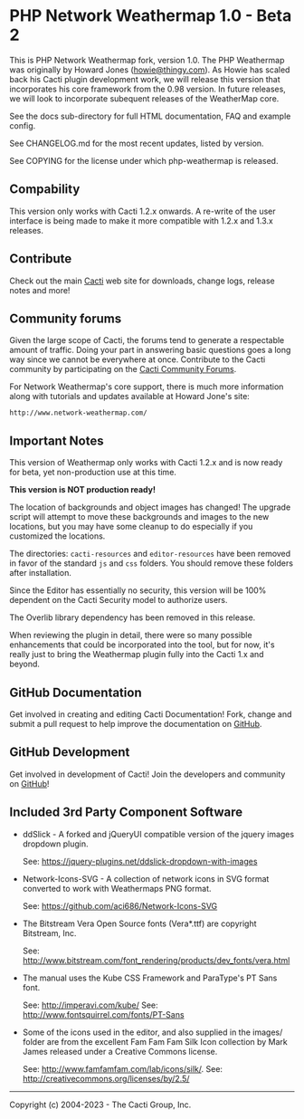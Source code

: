 # PHP Network Weathermap 1.0 - Beta 2

This is PHP Network Weathermap fork, version 1.0.  The PHP Weathermap was
originally by Howard Jones (howie@thingy.com).  As Howie has scaled back his
Cacti plugin development work, we will release this version that incorporates
his core framework from the 0.98 version.  In future releases, we will look
to incorporate subequent releases of the WeatherMap core.

See the docs sub-directory for full HTML documentation, FAQ and example config.

See CHANGELOG.md for the most recent updates, listed by version.

See COPYING for the license under which php-weathermap is released.

## Compability

This version only works with Cacti 1.2.x onwards.  A re-write of the user interface
is being made to make it more compatible with 1.2.x and 1.3.x releases.

## Contribute

Check out the main [Cacti](http://www.cacti.net) web site for downloads, change
logs, release notes and more!

## Community forums

Given the large scope of Cacti, the forums tend to generate a respectable amount
of traffic. Doing your part in answering basic questions goes a long way since
we cannot be everywhere at once. Contribute to the Cacti community by
participating on the [Cacti Community Forums](http://forums.cacti.net).

For Network Weathermap's core support, there is much more information along with
tutorials and updates available at Howard Jone's site:

    http://www.network-weathermap.com/

## Important Notes
This version of Weathermap only works with Cacti 1.2.x and is now ready for
beta, yet non-production use at this time.

**This version is NOT production ready!**

The location of backgrounds and object images has changed!  The upgrade script 
will attempt to move these backgrounds and images to the new locations, 
but you may have some cleanup to do especially if you customized the locations.

The directories: `cacti-resources` and `editor-resources` have been removed
in favor of the standard `js` and `css` folders.  You should remove these
folders after installation.

Since the Editor has essentially no security, this version will be 100% dependent
on the Cacti Security model to authorize users.

The Overlib library dependency has been removed in this release.

When reviewing the plugin in detail, there were so many possible enhancements
that could be incorporated into the tool, but for now, it's really just to
bring the Weathermap plugin fully into the Cacti 1.x and beyond.

## GitHub Documentation

Get involved in creating and editing Cacti Documentation!  Fork, change and
submit a pull request to help improve the documentation on
[GitHub](https://github.com/cacti/documentation).

## GitHub Development

Get involved in development of Cacti! Join the developers and community on
[GitHub](https://github.com/cacti)!

## Included 3rd Party Component Software

* ddSlick - A forked and jQueryUI compatible version of the jquery images dropdown
  plugin.

  See: https://jquery-plugins.net/ddslick-dropdown-with-images

* Network-Icons-SVG - A collection of network icons in SVG format converted
  to work with Weathermaps PNG format.

  See: https://github.com/aci686/Network-Icons-SVG

* The Bitstream Vera Open Source fonts (Vera\*.ttf) are copyright Bitstream, Inc.

  See: http://www.bitstream.com/font_rendering/products/dev_fonts/vera.html

* The manual uses the Kube CSS Framework and ParaType's PT Sans font.

  See: http://imperavi.com/kube/
  See: http://www.fontsquirrel.com/fonts/PT-Sans

* Some of the icons used in the editor, and also supplied in the images/ folder are
  from the excellent Fam Fam Fam Silk Icon collection by Mark James released under
  a Creative Commons license.

  See: http://www.famfamfam.com/lab/icons/silk/.
  See: http://creativecommons.org/licenses/by/2.5/

-----------------------------------------------------------------------------
Copyright (c) 2004-2023 - The Cacti Group, Inc.